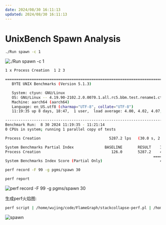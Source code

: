 ```yaml
---
date: 2024/08/30 16:11:13
updated: 2024/08/30 16:11:13
---
```


# UnixBench Spawn Analysis

```bash
./Run spawn -c 1
```

![./Run spawn -c 1](https://cdn.jsdelivr.net/gh/realwujing/picture-bed/20240830112600.png)

```bash
1 x Process Creation  1 2 3

========================================================================
   BYTE UNIX Benchmarks (Version 5.1.3)

   System: ctyun: GNU/Linux
   OS: GNU/Linux -- 4.19.90-2102.2.0.0070.1.all.rc5.bbm.test.rename1.ctl2.aarch64 -- #1 SMP Wed Aug 21 15:57:25 CST 2024
   Machine: aarch64 (aarch64)
   Language: en_US.utf8 (charmap="UTF-8", collate="UTF-8")
   11:19:35 up 8 days, 18:47,  1 user,  load average: 4.00, 4.02, 4.07; runlevel 3

------------------------------------------------------------------------
Benchmark Run:  8 30 2024 11:19:35 - 11:21:14
0 CPUs in system; running 1 parallel copy of tests

Process Creation                               5287.2 lps   (30.0 s, 2 samples)

System Benchmarks Partial Index              BASELINE       RESULT    INDEX
Process Creation                                126.0       5287.2    419.6
                                                                   ========
System Benchmarks Index Score (Partial Only)                          419.6
```

```bash
perf record -F 99 -g pgms/spawn 30
```

```bash
perf report
```

![perf record -F 99 -g pgms/spawn 30](https://cdn.jsdelivr.net/gh/realwujing/picture-bed/20240830113233.png)

生成perf火焰图:

```bash
perf script | /home/wujing/code/FlameGraph/stackcollapse-perf.pl | /home/wujing/code/FlameGraph/flamegraph.pl > spawn.svg
```

![spawn](https://cdn.jsdelivr.net/gh/realwujing/picture-bed/spawn.svg)
